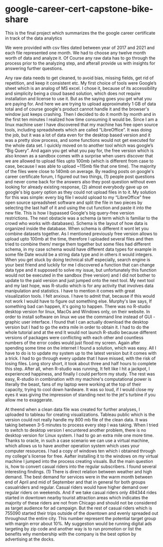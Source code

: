 # google-career-cert-capstone-bike-share
This is the final project which summarizes the the google career certificate in track of the data analytics

We were provided with csv files dated between year of 2017 and 2021 and each file represented one month. We had to choose any twelve month worth of data and analyze it. Of Course any raw data has to go through the process prior to the analyzing step, and afterall provide us with insights for answering further questions. 

Any raw data needs to get cleaned, to avoid bias, missing fields, get rid of repetition, and keep it consistent etc.  My first choice of tools were Google’s sheet which is an analog of MS excel. I chose it, because of its accessibility and simplicity being a cloud based solution, which does not require installation and license to use it. But as the saying goes you get what you are paying for. And here we are trying to upload approximately  1 GB of data total and of course google's product cannot handle it and the browser's window just keeps crashing. Then I decided to do it month by month and in the first ten minutes I realized how time consuming it would be. Since I am a linux machine user I have discovered that my machine has free open source tools, including spreadsheets which are called “LibreOffice”. It was doing the job, but it was a lot of data even for the desktop based version and it was a pretty slow process, and some functions would not get executed for the whole data set. 
I quickly moved on to another tool which was google’s “Big Query”. And again you get what you pay for, the free version which is also known as a sandbox comes with a surprise when users discover that we are allowed to upload files upto 100mb (which is different from case to case, because I was able to upload ~115mb file that one time). The majority of the files were close to 140mb on average. By reading posts on google's  career certificate forum, I figured out two things, (1) people post questions and never come back for the answers also they post question without even looking for already existing response, (2) almost everybody gave up on google's big query option as they could not upload files in to it. My solution for this was simple: every big file I would upload to my “LibreOffice” free open source spreadsheet software and split the file in two pieces by selecting the last half of it and using the cut function and paste it into the new file. This is how I bypassed Google's big query-free version restrictions. The next obstacle was a schema (a term which is familiar to the crowd who works with databases). Schema is the layout of how data is organized inside the database. When schema is different it wont let you combine datasets together. As I mentioned previously free version allows to upload upto 100mb at the time, therefore I uploaded several files and then tried to combine them/ merge them together but some files had different schema, in my case schema would have different data types for example in some file Date would be a string data type and in others it would integers. When you get stuck by doing technical stuff especially, search engine is your best friend and luckily for me I discovered a function that can change data type and it supposed to solve my issue, but unfortunately this function would not be executed in the sandbox (free version) and I did not bother to update to the paid version and just jumped onto the next tool. 
My next tool and my last hope, was R-studio which is for any activity that involves data manipulation and statistics. I have to mention it comes with great visualization tools. I felt anxious. I have to admit that, because if this would not work I would have to figure out something else. Murphy's law says, If something bad can happen, it's going to happen. There was no R-studio desktop version for linux, MacOs and Windows only, on their website. In order to install software on linux we use the command line instead of GUI - graphic user interface. I found that I can actually download the desktop version but I had to go the extra mile in order to obtain it. I had to do the whole tutorial and at the end It would not launch R-studio because different versions of packages were conflicting with each other and countless numbers of the error codes would just flood my screen. Again after spending some time on the internet I found a solution, which was easy. All I have to do is to update my system up to the latest version but it comes with a trick. I had to go through every update that I have missed, with the risk of losing files. Long story short, it took about three and half hours to complete this step. After all, when R-studio was running, It felt like I hit a jackpot, I experienced happiness, and finally I could perform my study. The rest was easy, R-studio in combination with my machine's computational power is literally the beast, fans of my laptop were working at the top of their capacity, trying to cool down hardware. It was so loud, if I would close my eyes it was giving the impression of standing next to the jet's turbine if you allow me to exaggerate. 

At theend when a clean data file was created for further analyses, I uploaded to tableau for creating visualizations. Tableau public which is the version could not really handle my 800 mb file of the clean data. It was taking between 3-5 minutes to process every step I was taking. When I tried to switch to desktop version I encuntered another problem, there is no desktop version for Linux system. I had to go an extra mile one more time. Thanks to oracle, in such a case scenario we can use a virtual machine, which allows us to have another operation system which uses your computer resources. I had a copy of windows ten which i obtained through my college's license for free. Aafter installing it to the windows on my virtual machine I jumped into the process creating visuals. But the main question is, how to convert casual riders into the regular subscribers. 
I found several interesting findings. (1) There is direct relation between weather and high demand. The best demand for services were in the warm month between end of April and mid of September and that in general for both groups casualriders and regular. Casual riders would have higher demand over regular riders on weekends. And if we take casual riders only 494344 rides started in downtown nearby tourist attraction areas which indicates the majority of these riders are not from Chicago and should not be considered as target audience for ad campaign. But the rest of casual riders which is 755090 started their trips outside of the downtown and evenly spreaded out throughout the entire city. This number represent the potential target group with margin error about 10%. My suggestion would be running digital ads targeting by zip code and another way is to run promotion or list the benefits why membership with the company is the best option by advertising at the docks. 



